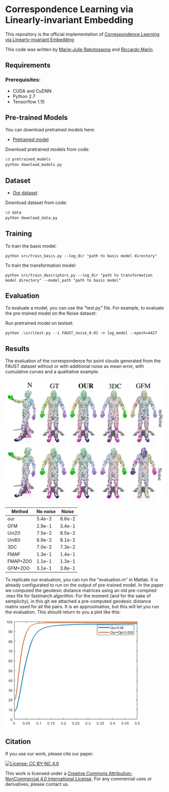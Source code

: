 
# Correspondence Learning via Linearly-invariant Embedding

This repository is the official implementation of [Correspondence Learning via Linearly-invariant Embedding](https://arxiv.org/abs/2030.12345)

This code was written by [Marie-Julie Rakotosaona](http://www.lix.polytechnique.fr/Labo/Marie-Julie.RAKOTOSAONA/) and [Riccardo Marin](http://profs.scienze.univr.it/~marin/).

## Requirements

### Prerequisites:
* CUDA and CuDNN
* Python 2.7
* Tensorflow 1.15





## Pre-trained Models

You can download pretrained models here:

- [Pretrained model](https://nuage.lix.polytechnique.fr/index.php/s/kZP65iLt5M9H7Hq/download)


Download pretrained models from code:
``` bash
cd pretrained_models
python download_models.py
```
## Dataset


- [Our dataset](https://nuage.lix.polytechnique.fr/index.php/s/22YrGsJ7M4dx7Ay/download)

Download dataset from code:
``` bash
cd data
python download_data.py
```


## Training

To train the basis model:

```train basis model
python src/train_basis.py --log_dir "path to basis model directory"
```

To train the transformation model:


```train transformation model
python src/train_descriptors.py --log_dir "path to transformation model directory" --model_path "path to basis model"
```

## Evaluation

To evaluate a model, you can use the "test.py" file. For example, to evaluate the pre-trained model on the Noise dataset:

Run pretrained model on testset:
```eval
python .\src\test.py --i FAUST_noise_0.01 -n log_model --epoch=4427
```

## Results

The evaluation of the correspondence for point clouds generated from the FAUST dataset without or with additional noise as mean error, with cumulative curves and a qualitative example.


![results](images/diff_maps_results.png "results")



| Method         | No noise  | Noise |
| ------------------ |---------------- | -------------- |
| our  |    5.4e-2         |      6.6e-2       |
| GFM  |    2.9e-1         |      3.4e-1       |
| Uni20  |  7.5e-2         |      8.5e-2       |
| Uni60 |   6.9e-2         |      8.1e-2       |
| 3DC |     7.0e-2         |      7.3e-2       |
| FMAP |    1.3e-1         |      1.4e-1       |
| FMAP+ZOO |1.1e-1         |      1.3e-1       |
| GFM+ZOO | 3.1e-1         |      3.8e-1       |

To replicate our evaluation, you can run the "evaluation.m" in Matlab. It is already configurated to run on the output of pre-trained model.
In the paper we computed the geodesic distance matrices using an old pre-compiled .mex file for fastmarch algorithm. For the moment (and for the sake of semplicity), in this git we attached a pre-computed geodesic distance matrix used for all the pairs. It is an approximation, but this will let you run the evaluation. This should return to you a plot like this:

![curves](images/noise_curves.png "curves")

## Citation
If you use our work, please cite our paper.


[![License: CC BY-NC 4.0](https://img.shields.io/badge/License-CC%20BY--NC%204.0-lightgrey.svg)](https://creativecommons.org/licenses/by-nc/4.0/)

This work is licensed under a [Creative Commons Attribution-NonCommercial 4.0 International License](http://creativecommons.org/licenses/by-nc/4.0/). For any commercial uses or derivatives, please contact us.
